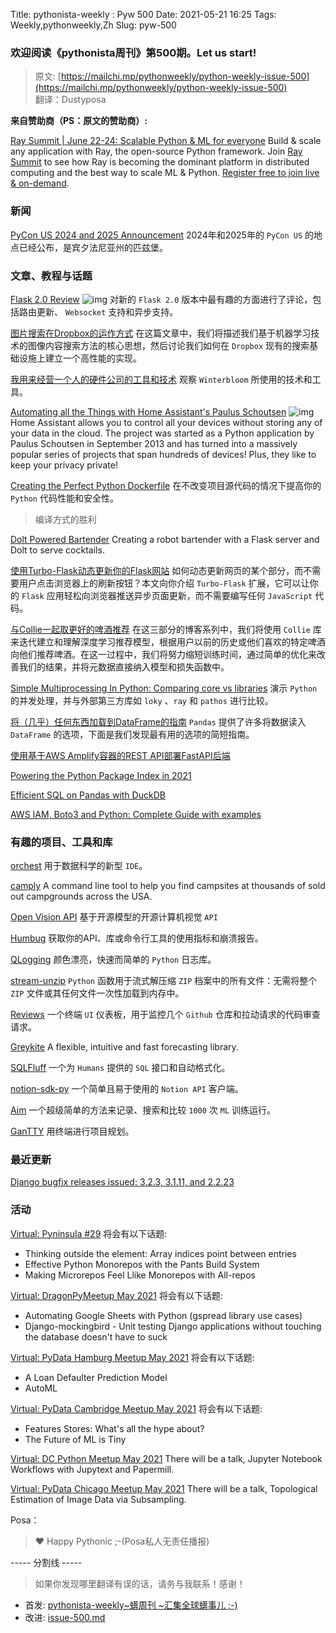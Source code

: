 Title: pythonista-weekly : Pyw 500
Date: 2021-05-21 16:25
Tags: Weekly,pythonweekly,Zh 
Slug: pyw-500

### 欢迎阅读《pythonista周刊》第500期。Let us start!


>原文: [https://mailchi.mp/pythonweekly/python-weekly-issue-500](https://mailchi.mp/pythonweekly/python-weekly-issue-500)  
>翻译：Dustyposa

**来自赞助商（PS：原文的赞助商）:**

[Ray Summit | June 22-24: Scalable Python & ML for everyone](https://www.anyscale.com/ray-summit-2021?utm_source=pythonweekly&utm_medium=newsletter&utm_campaign=raysummit&utm_content=may20)
Build & scale any application with Ray, the open-source Python framework. Join [Ray Summit](https://www.anyscale.com/ray-summit-2021?utm_source=pythonweekly&utm_medium=newsletter&utm_campaign=raysummit&utm_content=may20) to see how Ray is becoming the dominant platform in distributed computing and the best way to scale ML & Python. [Register free to join live & on-demand](https://www.anyscale.com/ray-summit-2021?utm_source=pythonweekly&utm_medium=newsletter&utm_campaign=raysummit&utm_content=may20).

### 新闻

[PyCon US 2024 and 2025 Announcement](https://pycon.blogspot.com/2021/05/pycon-us-2024-and-2025-announcement.html)
2024年和2025年的 `PyCon US` 的地点已经公布，是宾夕法尼亚州的匹兹堡。

### 文章、教程与话题

[Flask 2.0 Review](https://www.youtube.com/watch?v=0KU67snMjtQ) ![img](https://mcusercontent.com/e2e180baf855ac797ef407fc7/images/af76283a-6e65-436c-967a-900427cf6399.png)
对新的 `Flask 2.0` 版本中最有趣的方面进行了评论，包括路由更新、  `Websocket` 支持和异步支持。

[图片搜索在Dropbox的运作方式](https://dropbox.tech/machine-learning/how-image-search-works-at-dropbox)
在这篇文章中，我们将描述我们基于机器学习技术的图像内容搜索方法的核心思想，然后讨论我们如何在 `Dropbox` 现有的搜索基础设施上建立一个高性能的实现。

[我用来经营一个人的硬件公司的工具和技术](https://blog.thea.codes/winterblooms-tech-stack/)
观察 `Winterbloom` 所使用的技术和工具。

[Automating all the Things with Home Assistant's Paulus Schoutsen](https://hanselminutes.simplecast.com/episodes/automating-all-the-things-with-home-assistants-paulus-schoutsen-0MQNgEvV) ![img](https://mcusercontent.com/e2e180baf855ac797ef407fc7/images/9a9a57d0-eb4b-47f8-8af4-55ba50e8c350.png)
Home Assistant allows you to control all your devices without storing any of your data in the cloud. The project was started as a Python application by Paulus Schoutsen in September 2013 and has turned into a massively popular series of projects that span hundreds of devices! Plus, they like to keep your privacy private!

[Creating the Perfect Python Dockerfile](https://luis-sena.medium.com/creating-the-perfect-python-dockerfile-51bdec41f1c8)
在不改变项目源代码的情况下提高你的 `Python` 代码性能和安全性。
>  编译方式的胜利

[Dolt Powered Bartender](https://www.dolthub.com/blog/2021-05-17-dolt-powered-bartender/)
Creating a robot bartender with a Flask server and Dolt to serve cocktails.

[使用Turbo-Flask动态更新你的Flask网站](https://blog.miguelgrinberg.com/post/dynamically-update-your-flask-web-pages-using-turbo-flask)
如何动态更新网页的某个部分，而不需要用户点击浏览器上的刷新按钮？本文向你介绍 `Turbo-Flask` 扩展，它可以让你的 `Flask` 应用轻松向浏览器推送异步页面更新，而不需要编写任何 `JavaScript` 代码。

[与Collie一起取更好的啤酒推荐](https://medium.com/shoprunner/fetching-better-beer-recommendations-with-collie-part-1-18c73ab30fbd) 
在这三部分的博客系列中，我们将使用 `Collie` 库来迭代建立和理解深度学习推荐模型，根据用户以前的历史或他们喜欢的特定啤酒向他们推荐啤酒。在这一过程中，我们将努力缩短训练时间，通过简单的优化来改善我们的结果，并将元数据直接纳入模型和损失函数中。

[Simple Multiprocessing In Python: Comparing core vs libraries](https://cosmiccoding.com.au/tutorials/multiprocessing)
演示 `Python` 的并发处理，并与外部第三方库如 `loky` 、`ray` 和 `pathos` 进行比较。

[将（几乎）任何东西加载到DataFrame的指南](https://gretel.ai/blog/a-guide-to-load-almost-anything-into-a-dataframe)
`Pandas` 提供了许多将数据读入  `DataFrame` 的选项，下面是我们发现最有用的选项的简短指南。

[使用基于AWS Amplify容器的REST API部署FastAPI后端](https://www.xiegerts.com/post/fastapi-fargate-amplify/)

[Powering the Python Package Index in 2021](https://dustingram.com/articles/2021/04/14/powering-the-python-package-index-in-2021/)

[Efficient SQL on Pandas with DuckDB](https://duckdb.org/2021/05/14/sql-on-pandas.html)

[AWS IAM, Boto3 and Python: Complete Guide with examples](https://www.learnaws.org/2021/05/12/aws-iam-boto3-guide/)

### 有趣的项目、工具和库

[orchest](https://github.com/orchest/orchest)
用于数据科学的新型 `IDE`。

[camply](https://github.com/juftin/camply)
A command line tool to help you find campsites at thousands of sold out campgrounds across the USA.

[Open Vision API](https://openvisionapi.com/)
基于开源模型的开源计算机视觉 `API`

[Humbug](https://github.com/bugout-dev/humbug) 
获取你的API、库或命令行工具的使用指标和崩溃报告。

[QLogging](https://github.com/sinkingtitanic/qlogging)
颜色漂亮，快速而简单的 `Python` 日志库。

[stream-unzip](https://github.com/uktrade/stream-unzip)
`Python` 函数用于流式解压缩 `ZIP` 档案中的所有文件：无需将整个 `ZIP` 文件或其任何文件一次性加载到内存中。

[Reviews](https://github.com/apoclyps/reviews)
一个终端 `UI` 仪表板，用于监控几个 `Github` 仓库和拉动请求的代码审查请求。 

[Greykite](https://github.com/linkedin/greykite)
A flexible, intuitive and fast forecasting library.

[SQLFluff](https://github.com/sqlfluff/sqlfluff) 
一个为 `Humans` 提供的 `SQL` 接口和自动格式化。

[notion-sdk-py](https://github.com/ramnes/notion-sdk-py)
一个简单且易于使用的 `Notion API` 客户端。

[Aim](https://github.com/aimhubio/aim) 
一个超级简单的方法来记录、搜索和比较 `1000` 次 `ML` 训练运行。 

[GanTTY](https://github.com/timeopochin/GanTTY)
用终端进行项目规划。

### 最近更新

[Django bugfix releases issued: 3.2.3, 3.1.11, and 2.2.23](https://www.djangoproject.com/weblog/2021/may/13/bugfix-releases/)

### 活动

[Virtual: Pyninsula #29](https://www.meetup.com/Pyninsula-Python-Peninsula-Meetup/events/277410888/)
将会有以下话题:

- Thinking outside the element: Array indices point between entries
- Effective Python Monorepos with the Pants Build System 
- Making Microrepos Feel Llike Monorepos with All-repos


[Virtual: DragonPyMeetup May 2021](https://www.meetup.com/Ljubljana-Python-Group/events/278001553/)
将会有以下话题:

- Automating Google Sheets with Python (gspread library use cases)
- Django-mockingbird - Unit testing Django applications without touching the database doesn't have to suck


[Virtual: PyData Hamburg Meetup May 2021](https://www.meetup.com/PyData-Hamburg/events/277528219/)
将会有以下话题:

- A Loan Defaulter Prediction Model
- AutoML


[Virtual: PyData Cambridge Meetup May 2021](https://www.meetup.com/PyData-Cambridge-Meetup/events/278257587/)
将会有以下话题:

- Features Stores: What's all the hype about?
- The Future of ML is Tiny


[Virtual: DC Python Meetup May 2021](https://www.meetup.com/dcpython/events/ljpsbsycchbmc/)
There will be a talk, Jupyter Notebook Workflows with Jupytext and Papermill.

[Virtual: PyData Chicago Meetup May 2021](https://www.meetup.com/PyDataChi/events/278053730/)
There will be a talk, Topological Estimation of Image Data via Subsampling.

Posa：

> ❤️ Happy Pythonic ;-(Posa私人无责任播报)  


----- 分割线 -----

> 如果你发现哪里翻译有误的话，请务与我联系！感谢！




- 首发: [pythonista-weekly~蠎周刊 ~汇集全球蠎事儿 ;-)](http://weekly.pychina.org/python-weekly/pyw-500.html)
- 改进: [issue-500.md](https://github.com/PyChina/weekly/blob/master/content/python-weekly/issue%23500.md)


